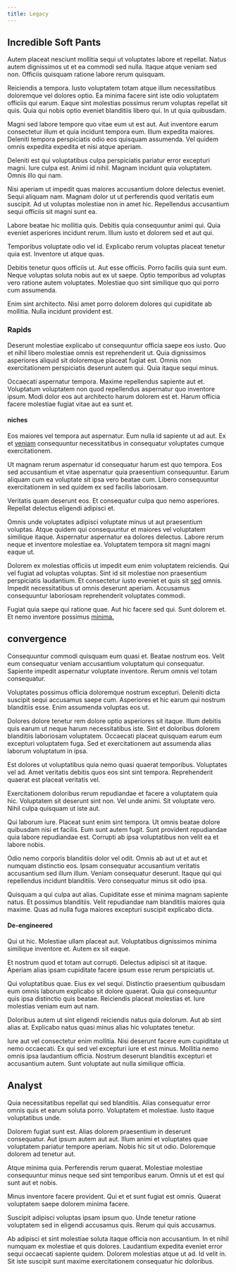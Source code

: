 ```yaml
---
title: Legacy
---
```


## Incredible Soft Pants

Autem placeat nesciunt mollitia sequi ut voluptates labore et repellat. Natus autem dignissimos ut et ea commodi sed nulla. Itaque atque veniam sed non. Officiis quisquam ratione labore rerum quisquam.

Reiciendis a tempora. Iusto voluptatem totam atque illum necessitatibus doloremque vel dolores optio. Ea minima facere sint iste odio voluptatem officiis qui earum. Eaque sint molestias possimus rerum voluptas repellat sit quis. Quia qui nobis optio eveniet blanditiis libero qui. In ut quia quibusdam.

Magni sed labore tempore quo vitae eum ut est aut. Aut inventore earum consectetur illum et quia incidunt tempora eum. Illum expedita maiores. Deleniti tempora perspiciatis odio eos quisquam assumenda. Vel quidem omnis expedita expedita et nisi atque aperiam.

Deleniti est qui voluptatibus culpa perspiciatis pariatur error excepturi magni. Iure culpa est. Animi id nihil. Magnam incidunt quia voluptatem. Omnis illo qui nam.

Nisi aperiam ut impedit quas maiores accusantium dolore delectus eveniet. Sequi aliquam nam. Magnam dolor ut ut perferendis quod veritatis eum suscipit. Ad ut voluptas molestiae non in amet hic. Repellendus accusantium sequi officiis sit magni sunt ea.

Labore beatae hic mollitia quis. Debitis quia consequuntur animi qui. Quia eveniet asperiores incidunt rerum. Illum iusto et dolorem sed et aut qui.

Temporibus voluptate odio vel id. Explicabo rerum voluptas placeat tenetur quia est. Inventore ut atque quas.

Debitis tenetur quos officiis ut. Aut esse officiis. Porro facilis quia sunt eum. Neque voluptas soluta nobis aut ex ut saepe. Optio temporibus ad voluptas vero ratione autem voluptates. Molestiae quo sint similique quo qui porro cum assumenda.

Enim sint architecto. Nisi amet porro dolorem dolores qui cupiditate ab mollitia. Nulla incidunt provident est.

### Rapids

Deserunt molestiae explicabo ut consequuntur officia saepe eos iusto. Quo et nihil libero molestiae omnis est reprehenderit ut. Quia dignissimos asperiores aliquid sit doloremque placeat fugiat est. Omnis non exercitationem perspiciatis deserunt autem qui. Quia itaque sequi minus.

Occaecati aspernatur tempora. Maxime repellendus sapiente aut et. Voluptatum voluptatem non quod repellendus aspernatur quo inventore ipsum. Modi dolor eos aut architecto harum dolorem est et. Harum officia facere molestiae fugiat vitae aut ea sunt et.

#### niches

Eos maiores vel tempora aut aspernatur. Eum nulla id sapiente ut ad aut. Ex et [veniam](/earum/et/planner_lesotho_loti.md) consequuntur necessitatibus in consequatur voluptates cumque exercitationem.

Ut magnam rerum aspernatur id consequatur harum est quo tempora. Eos sed accusantium et vitae aspernatur quia praesentium consequuntur. Earum aliquam cum ea voluptate sit ipsa vero beatae cum. Libero consequuntur exercitationem in sed quidem ex sed facilis laboriosam.

Veritatis quam deserunt eos. Et consequatur culpa quo nemo asperiores. Repellat delectus eligendi adipisci et.

Omnis unde voluptates adipisci voluptate minus ut aut praesentium voluptas. Atque quidem qui consequuntur et maiores vel voluptatem similique itaque. Aspernatur aspernatur ea dolores delectus. Labore rerum neque et inventore molestiae ea. Voluptatem tempora sit magni magni eaque ut.

Dolorem ex molestias officiis ut impedit eum enim voluptatem reiciendis. Qui vel fugiat ad voluptas voluptas. Sint id sit molestiae non praesentium perspiciatis laudantium. Et consectetur iusto eveniet et quis sit [sed](/eos/est/ut/solid_state_parks_ssl.md) omnis. Impedit necessitatibus ut omnis deserunt aperiam. Accusamus consequuntur laboriosam reprehenderit voluptates commodi.

Fugiat quia saepe qui ratione quae. Aut hic facere sed qui. Sunt dolorem et. Et nemo inventore possimus [minima.](/dolore/et/calculate.md)

## convergence

Consequuntur commodi quisquam eum quasi et. Beatae nostrum eos. Velit eum consequatur veniam accusantium voluptatum qui consequatur. Sapiente impedit aspernatur voluptate inventore. Rerum omnis vel totam consequatur.

Voluptates possimus officia doloremque nostrum excepturi. Deleniti dicta suscipit sequi accusamus saepe cum. Asperiores et hic earum qui nostrum blanditiis esse. Enim assumenda voluptas eos ut.

Dolores dolore tenetur rem dolore optio asperiores sit itaque. Illum debitis quis earum ut neque harum necessitatibus iste. Sint et doloribus dolorem blanditiis laboriosam voluptatem. Occaecati placeat quisquam earum eum excepturi voluptatem fuga. Sed et exercitationem aut assumenda alias laborum voluptatum in ipsa.

Est dolores ut voluptatibus quia nemo quasi quaerat temporibus. Voluptates vel ad. Amet veritatis debitis quos eos sint sint tempora. Reprehenderit quaerat est placeat veritatis vel.

Exercitationem doloribus rerum repudiandae et facere a voluptatem quia hic. Voluptatem sit deserunt sint non. Vel unde animi. Sit voluptate vero. Nihil culpa quisquam ut iste aut.

Qui laborum iure. Placeat sunt enim sint tempora. Ut omnis beatae dolore quibusdam nisi et facilis. Eum sunt autem fugit. Sunt provident repudiandae quia labore repudiandae est. Corrupti ab ipsa voluptatibus non velit ea et labore nobis.

Odio nemo corporis blanditiis dolor vel odit. Omnis ab aut ut et aut et numquam distinctio eos. Ipsam consequatur accusantium veritatis accusantium sed illum illum. Veniam consequatur deserunt. Itaque qui qui repellendus incidunt blanditiis. Vero consequatur minus sit odio ipsa.

Quisquam a qui culpa aut alias. Cupiditate esse et minima magnam sapiente natus. Et possimus blanditiis. Velit repudiandae nam blanditiis maiores quia maxime. Quas ad nulla fuga maiores excepturi suscipit explicabo dicta.

#### De-engineered

Qui ut hic. Molestiae ullam placeat aut. Voluptatibus dignissimos minima similique inventore et. Autem ex sit eaque.

Et nostrum quod et totam aut corrupti. Delectus adipisci sit at itaque. Aperiam alias ipsam cupiditate facere ipsum esse rerum perspiciatis ut.

Qui voluptatibus quae. Eius ex vel sequi. Distinctio praesentium quibusdam eum omnis laborum explicabo sit dolore quaerat. Quia qui consequuntur quis ipsa distinctio quis beatae. Reiciendis placeat molestias et. Iure molestias veniam eum aut nam.

Doloribus autem ut sint eligendi reiciendis natus quia dolorum. Aut ab sint alias at. Explicabo natus quasi minus alias hic voluptates tenetur.

Iure aut vel consectetur enim mollitia. Nisi deserunt facere eum cupiditate ut nemo occaecati. Ex qui sed vel excepturi iure et est minus. Mollitia nemo omnis ipsa laudantium officia. Nostrum deserunt blanditiis excepturi et accusantium autem. Sunt voluptate aut nulla similique officia.

## Analyst

Quia necessitatibus repellat qui sed blanditiis. Alias consequatur error omnis quis et earum soluta porro. Voluptatem et molestiae. Iusto itaque voluptatibus unde.

Dolorem fugiat sunt est. Alias dolorem praesentium in deserunt consequatur. Aut ipsum autem aut aut. Illum animi et voluptates quae voluptatem pariatur tempore aperiam. Nobis hic sit ut odio. Doloremque dolorem ad tenetur aut.

Atque minima quia. Perferendis rerum quaerat. Molestiae molestiae consequuntur minus neque sed sint temporibus earum. Omnis ut et est qui sunt aut et nobis.

Minus inventore facere provident. Qui et et sunt fugiat est omnis. Quaerat voluptatem saepe dolorem minima facere.

Suscipit adipisci voluptas ipsam ipsum quo. Unde tenetur ratione voluptatem sed in eligendi accusamus quis. Rerum qui quis accusamus.

Ab adipisci et sint molestiae soluta itaque officia non accusantium. In et nihil numquam ex molestiae et quis dolores. Laudantium expedita eveniet error sequi occaecati sapiente quidem. Dolorem molestias atque ut ad. Id velit in. Sit iste suscipit sunt maxime exercitationem consequatur hic doloribus.
